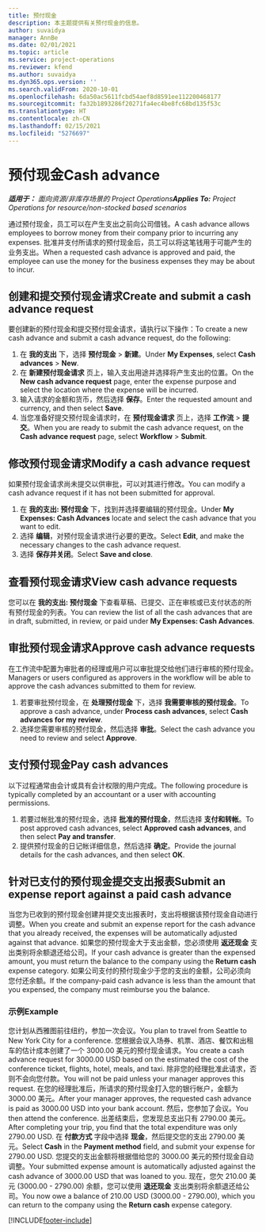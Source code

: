 ```yaml
---
title: 预付现金
description: 本主题提供有关预付现金的信息。
author: suvaidya
manager: AnnBe
ms.date: 02/01/2021
ms.topic: article
ms.service: project-operations
ms.reviewer: kfend
ms.author: suvaidya
ms.dyn365.ops.version: ''
ms.search.validFrom: 2020-10-01
ms.openlocfilehash: 6da50ac5611fcbd54aef8d8591ee112200468177
ms.sourcegitcommit: fa32b1893286f20271fa4ec4be8fc68bd135f53c
ms.translationtype: HT
ms.contentlocale: zh-CN
ms.lasthandoff: 02/15/2021
ms.locfileid: "5276697"
---
```

# <a name="cash-advance"></a><span data-ttu-id="df35a-103">预付现金</span><span class="sxs-lookup"><span data-stu-id="df35a-103">Cash advance</span></span>

<span data-ttu-id="df35a-104">_**适用于：** 面向资源/非库存场景的 Project Operations_</span><span class="sxs-lookup"><span data-stu-id="df35a-104">_**Applies To:** Project Operations for resource/non-stocked based scenarios_</span></span>

<span data-ttu-id="df35a-105">通过预付现金，员工可以在产生支出之前向公司借钱。</span><span class="sxs-lookup"><span data-stu-id="df35a-105">A cash advance allows employees to borrow money from their company prior to incurring any expenses.</span></span> <span data-ttu-id="df35a-106">批准并支付所请求的预付现金后，员工可以将这笔钱用于可能产生的业务支出。</span><span class="sxs-lookup"><span data-stu-id="df35a-106">When a requested cash advance is approved and paid, the employee can use the money for the business expenses they may be about to incur.</span></span> 

## <a name="create-and-submit-a-cash-advance-request"></a><span data-ttu-id="df35a-107">创建和提交预付现金请求</span><span class="sxs-lookup"><span data-stu-id="df35a-107">Create and submit a cash advance request</span></span>
<span data-ttu-id="df35a-108">要创建新的预付现金和提交预付现金请求，请执行以下操作：</span><span class="sxs-lookup"><span data-stu-id="df35a-108">To create a new cash advance and submit a cash advance request, do the following:</span></span> 

1. <span data-ttu-id="df35a-109">在 **我的支出** 下，选择 **预付现金** > **新建**。</span><span class="sxs-lookup"><span data-stu-id="df35a-109">Under **My Expenses**, select **Cash advances** > **New**.</span></span> 
2. <span data-ttu-id="df35a-110">在 **新建预付现金请求** 页上，输入支出用途并选择将产生支出的位置。</span><span class="sxs-lookup"><span data-stu-id="df35a-110">On the **New cash advance request** page, enter the expense purpose and select the location where the expense will be incurred.</span></span>
3. <span data-ttu-id="df35a-111">输入请求的金额和货币，然后选择 **保存**。</span><span class="sxs-lookup"><span data-stu-id="df35a-111">Enter the requested amount and currency, and then select **Save**.</span></span> 
4. <span data-ttu-id="df35a-112">当您准备好提交预付现金请求时，在 **预付现金请求** 页上，选择 **工作流** > **提交**。</span><span class="sxs-lookup"><span data-stu-id="df35a-112">When you are ready to submit the cash advance request, on the **Cash advance request** page, select **Workflow** > **Submit**.</span></span>

## <a name="modify-a-cash-advance-request"></a><span data-ttu-id="df35a-113">修改预付现金请求</span><span class="sxs-lookup"><span data-stu-id="df35a-113">Modify a cash advance request</span></span>

<span data-ttu-id="df35a-114">如果预付现金请求尚未提交以供审批，可以对其进行修改。</span><span class="sxs-lookup"><span data-stu-id="df35a-114">You can modify a cash advance request if it has not been submitted for approval.</span></span>

1. <span data-ttu-id="df35a-115">在 **我的支出: 预付现金** 下，找到并选择要编辑的预付现金。</span><span class="sxs-lookup"><span data-stu-id="df35a-115">Under **My Expenses: Cash Advances** locate and select the cash advance that you want to edit.</span></span>
2. <span data-ttu-id="df35a-116">选择 **编辑**，对预付现金请求进行必要的更改。</span><span class="sxs-lookup"><span data-stu-id="df35a-116">Select **Edit**, and make the necessary changes to the cash advance request.</span></span> 
3. <span data-ttu-id="df35a-117">选择 **保存并关闭**。</span><span class="sxs-lookup"><span data-stu-id="df35a-117">Select **Save and close**.</span></span>


## <a name="view-cash-advance-requests"></a><span data-ttu-id="df35a-118">查看预付现金请求</span><span class="sxs-lookup"><span data-stu-id="df35a-118">View cash advance requests</span></span>
<span data-ttu-id="df35a-119">您可以在 **我的支出: 预付现金** 下查看草稿、已提交、正在审核或已支付状态的所有预付现金的列表。</span><span class="sxs-lookup"><span data-stu-id="df35a-119">You can review the list of all the cash advances that are in draft, submitted, in review, or paid under **My Expenses: Cash Advances**.</span></span> 

## <a name="approve-cash-advance-requests"></a><span data-ttu-id="df35a-120">审批预付现金请求</span><span class="sxs-lookup"><span data-stu-id="df35a-120">Approve cash advance requests</span></span>

<span data-ttu-id="df35a-121">在工作流中配置为审批者的经理或用户可以审批提交给他们进行审核的预付现金。</span><span class="sxs-lookup"><span data-stu-id="df35a-121">Managers or users configured as approvers in the workflow will be able to approve the cash advances submitted to them for review.</span></span> 

1. <span data-ttu-id="df35a-122">若要审批预付现金，在 **处理预付现金** 下，选择 **我需要审核的预付现金**。</span><span class="sxs-lookup"><span data-stu-id="df35a-122">To approve a cash advance, under **Process cash advances**, select **Cash advances for my review**.</span></span>
2. <span data-ttu-id="df35a-123">选择您需要审核的预付现金，然后选择 **审批**。</span><span class="sxs-lookup"><span data-stu-id="df35a-123">Select the cash advance you need to review and select **Approve**.</span></span>  

## <a name="pay-cash-advances"></a><span data-ttu-id="df35a-124">支付预付现金</span><span class="sxs-lookup"><span data-stu-id="df35a-124">Pay cash advances</span></span> 
<span data-ttu-id="df35a-125">以下过程通常由会计或具有会计权限的用户完成。</span><span class="sxs-lookup"><span data-stu-id="df35a-125">The following procedure is typically completed by an accountant or a user with accounting permissions.</span></span>

1. <span data-ttu-id="df35a-126">若要过帐批准的预付现金，选择 **批准的预付现金**，然后选择 **支付和转帐**。</span><span class="sxs-lookup"><span data-stu-id="df35a-126">To post approved cash advances, select **Approved cash advances**, and then select **Pay and transfer**.</span></span>  
2. <span data-ttu-id="df35a-127">提供预付现金的日记帐详细信息，然后选择 **确定**。</span><span class="sxs-lookup"><span data-stu-id="df35a-127">Provide the journal details for the cash advances, and then select **OK**.</span></span> 

## <a name="submit-an-expense-report-against-a-paid-cash-advance"></a><span data-ttu-id="df35a-128">针对已支付的预付现金提交支出报表</span><span class="sxs-lookup"><span data-stu-id="df35a-128">Submit an expense report against a paid cash advance</span></span> 

<span data-ttu-id="df35a-129">当您为已收到的预付现金创建并提交支出报表时，支出将根据该预付现金自动进行调整。</span><span class="sxs-lookup"><span data-stu-id="df35a-129">When you create and submit an expense report for the cash advance that you already received, the expenses will be automatically adjusted against that advance.</span></span> <span data-ttu-id="df35a-130">如果您的预付现金大于支出金额，您必须使用 **返还现金** 支出类别将余额退还给公司。</span><span class="sxs-lookup"><span data-stu-id="df35a-130">If your cash advance is greater than the expensed amount, you must return the balance to the company using the **Return cash** expense category.</span></span> <span data-ttu-id="df35a-131">如果公司支付的预付现金少于您的支出的金额，公司必须向您付还余额。</span><span class="sxs-lookup"><span data-stu-id="df35a-131">If the company-paid cash advance is less than the amount that you expensed, the company must reimburse you the balance.</span></span> 

### <a name="example"></a><span data-ttu-id="df35a-132">示例</span><span class="sxs-lookup"><span data-stu-id="df35a-132">Example</span></span>
<span data-ttu-id="df35a-133">您计划从西雅图前往纽约，参加一次会议。</span><span class="sxs-lookup"><span data-stu-id="df35a-133">You plan to travel from Seattle to New York City for a conference.</span></span> <span data-ttu-id="df35a-134">您根据会议入场券、机票、酒店、餐饮和出租车的估计成本创建了一个 3000.00 美元的预付现金请求。</span><span class="sxs-lookup"><span data-stu-id="df35a-134">You create a cash advance request for 3000.00 USD based on the estimated the cost of the conference ticket, flights, hotel, meals, and taxi.</span></span> <span data-ttu-id="df35a-135">除非您的经理批准此请求，否则不会向您付款。</span><span class="sxs-lookup"><span data-stu-id="df35a-135">You will not be paid unless your manager approves this request.</span></span> <span data-ttu-id="df35a-136">在您的经理批准后，所请求的预付现金打入您的银行帐户，金额为 3000.00 美元。</span><span class="sxs-lookup"><span data-stu-id="df35a-136">After your manager approves, the requested cash advance is paid as 3000.00 USD into your bank account.</span></span> <span data-ttu-id="df35a-137">然后，您参加了会议。</span><span class="sxs-lookup"><span data-stu-id="df35a-137">You then attend the conference.</span></span> <span data-ttu-id="df35a-138">出差结束后，您发现总支出只有 2790.00 美元。</span><span class="sxs-lookup"><span data-stu-id="df35a-138">After completing your trip, you find that the total expenditure was only 2790.00 USD.</span></span> <span data-ttu-id="df35a-139">在 **付款方式** 字段中选择 **现金**，然后提交您的支出 2790.00 美元。</span><span class="sxs-lookup"><span data-stu-id="df35a-139">Select **Cash** in the **Payment method** field, and submit your expense for 2790.00 USD.</span></span> <span data-ttu-id="df35a-140">您提交的支出金额将根据借给您的 3000.00 美元的预付现金自动调整。</span><span class="sxs-lookup"><span data-stu-id="df35a-140">Your submitted expense amount is automatically adjusted against the cash advance of 3000.00 USD that was loaned to you.</span></span> <span data-ttu-id="df35a-141">现在，您欠 210.00 美元 (3000.00 - 2790.00) 余额，您可以使用 **退还现金** 支出类别将余额退还给公司。</span><span class="sxs-lookup"><span data-stu-id="df35a-141">You now owe a balance of 210.00 USD (3000.00 - 2790.00), which you can return to the company using the **Return cash** expense category.</span></span>



[!INCLUDE[footer-include](../includes/footer-banner.md)]